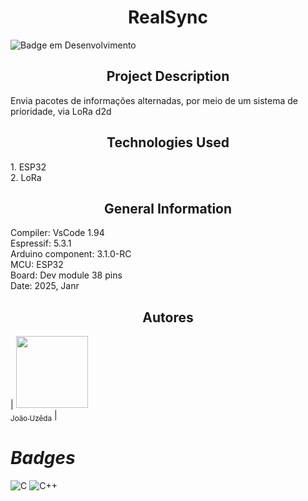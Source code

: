 <h1 align="center"> RealSync </h1>

![Badge em Desenvolvimento](http://img.shields.io/static/v1?label=STATUS&message=EM%20DESENVOLVIMENTO&color=GREEN&style=for-the-badge)

<h2 align="center"> Project Description </h2>
Envia pacotes de informações alternadas, por meio de um sistema de prioridade, via LoRa d2d

<h2 align="center">Technologies Used </h2>
1. ESP32 <br/>
2. LoRa<br/>


<h2 align="center"> General Information </h2>

Compiler: VsCode 1.94 <br/>
Espressif: 5.3.1 <br/>
Arduino component: 3.1.0-RC <br/>
MCU: ESP32  <br/>
Board: Dev module 38 pins <br/>
Date: 2025, Janr <br/>

<h2 align="center"> Autores </h2>

| [<img loading="lazy" src="https://avatars.githubusercontent.com/u/55409817?v=4" width=115><br><sub>João Uzêda</sub>](https://github.com/joaouzeda) |  
# *Badges*

![C](https://img.shields.io/badge/c-%2300599C.svg?style=for-the-badge&logo=c&logoColor=white)
![C++](https://img.shields.io/badge/c++-%2300599C.svg?style=for-the-badge&logo=c%2B%2B&logoColor=white)

